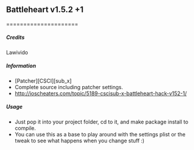 ## Battleheart v1.5.2 +1
=====================

##### Credits
Lawivido

##### Information
* [Patcher][CSCI][sub_x]
* Complete source including patcher settings.
* http://ioscheaters.com/topic/5189-cscisub-x-battleheart-hack-v152-1/

##### Usage
* Just pop it into your project folder, cd to it, and make package install to compile.
* You can use this as a base to play around with the settings plist or the tweak to see what happens when you change stuff :)
